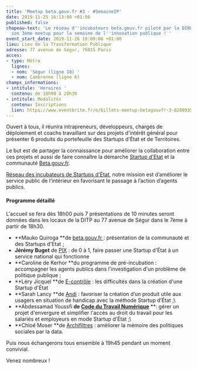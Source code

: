 ```yaml
---
title: 'Meetup beta.gouv.fr #3 - #SemaineIP'
date: 2019-11-25 16:13:00 +01:00
published: false
chapeau-text: 'Le réseau d''incubateurs beta.gouv.fr piloté par la DINUM organise
  son 3ème meetup pour la semaine de l''innovation publique ! '
event_start_date: 2019-11-26 18:00:00 +01:00
lieu: Lieu de la Transformation Publique
adresse: 77 avenue de Ségur, 75015 Paris
acces:
- type: Métro
  lignes:
  - nom: 'Ségur (ligne 10) '
  - nom: Cambronne (ligne 6)
champs_informations:
- intitule: 'Horaires '
  contenu: de 18h00 à 20h30
- intitule: Modalités
  contenu: Inscriptions
  lien: https://www.eventbrite.fr/e/billets-meetup-betagouvfr-3-82809352001
---
```


Ouvert à tous, il réunira intrapreneurs, développeurs, chargés de déploiement et coachs travaillant sur des projets d'intérêt général pour présenter 6 produits du portefeuille des Startups d'État et de Territoires.

Le but est de partager la connaissance pour améliorer la collaboration entre ces projets et aussi de faire connaître la démarche [Startup d'Etat](https://beta.gouv.fr/startups/) et la communauté [Beta.gouv.fr](https://beta.gouv.fr/incubateurs/).

[Réseau des incubateurs de Startups d'État](https://beta.gouv.fr/incubateurs/), notre mission est d’améliorer le service public de l’intérieur en favorisant le passage à l’action d’agents publics.

#### Programme détaillé  

L'accueil se fera dès 18h00 puis 7 présentations de 10 minutes seront données dans les locaux de la DITP au 77 avenue de Ségur dans le 7ème à partir de 18h30.

* **Mauko Quiroga **de [beta.gouv.fr ](http://beta.gouv.fr): présentation de la communauté et des Startups d'Etat ;
* **Jérémy Buget** de [PIX](https://pix.fr/) : de 0 à 1, faire passer une Startup d'État à un service national qui fonctionne 
* **Caroline de Kerhor **du programme de pré-incubation : accompagner les agents publics dans l'investigation d'un problème de politique publique ;
* **Léry Jicquel **de [E-contrôle](https://beta.gouv.fr/startups/e-controle.html) : les difficultés dans la création d'une Startup d'État 
* **Sarah Lancy **de [Andi](https://beta.gouv.fr/startups/andi.html) : favoriser la création d’un produit utile aux usagers en situation de handicap avec la méthode Startup d’État ;\
* **Abdessamad Youssfi **de [Code du Travail Numérique](https://code.travail.gouv.fr)** **: gérer un projet d'envergure et simplifier l'accès au droit du travail pour les salariés et employeurs en mode Startup d'État ;\
* **Chloé Moser **de [Archifiltres](https://entrepreneur-interet-general.etalab.gouv.fr/defis/2018/archifiltre.html) : améliorer la mémoire des politiques sociales par la data.

Puis nous échangerons tous ensemble à 19h45 pendant un moment convivial.

Venez nombreux !
